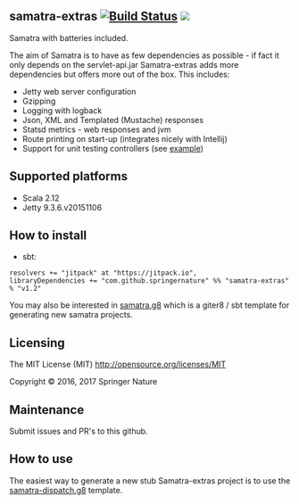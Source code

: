 samatra-extras [![Build Status](https://travis-ci.org/springernature/samatra-extras.svg?branch=master)](https://travis-ci.org/springernature/samatra-extras) [![](https://jitpack.io/v/springernature/samatra-extras_2.12.svg)](https://jitpack.io/#springernature/samatra-extras_2.12)
------------

Samatra with batteries included. 

The aim of Samatra is to have as few dependencies as possible - if fact it only depends on the servlet-api.jar 
Samatra-extras adds more dependencies but offers more out of the box. This includes:

- Jetty web server configuration
- Gzipping
- Logging with logback
- Json, XML and Templated (Mustache) responses
- Statsd metrics - web responses and jvm
- Route printing on start-up (integrates nicely with Intellij) 
- Support for unit testing controllers (see [example](/src/test/scala/com/springer/samatra/extras/testing/ExampleTest.scala))

## Supported platforms
- Scala 2.12
- Jetty 9.3.6.v20151106

## How to install
- sbt: 
```
resolvers += "jitpack" at "https://jitpack.io",
libraryDependencies += "com.github.springernature" %% "samatra-extras" % "v1.2"	
```

You may also be interested in [samatra.g8](https://github.com/springernature/samatra.g8) which is a giter8 / sbt template for generating new samatra projects.
 
## Licensing
The MIT License (MIT)  http://opensource.org/licenses/MIT

Copyright © 2016, 2017 Springer Nature

## Maintenance
Submit issues and PR's to this github.

## How to use
The easiest way to generate a new stub Samatra-extras project is to use the [samatra-dispatch.g8](https://github.com/springernature/samatra-dispatch.g8) template.

